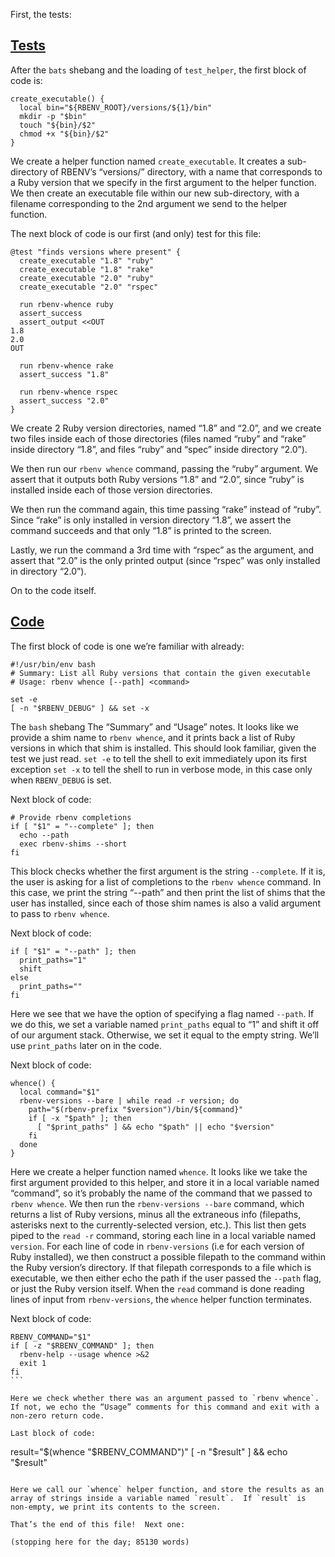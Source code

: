 First, the tests:

## [Tests](https://github.com/rbenv/rbenv/blob/c4395e58201966d9f90c12bd6b7342e389e7a4cb/test/whence.bats)

After the `bats` shebang and the loading of `test_helper`, the first block of code is:

```
create_executable() {
  local bin="${RBENV_ROOT}/versions/${1}/bin"
  mkdir -p "$bin"
  touch "${bin}/$2"
  chmod +x "${bin}/$2"
}
```

We create a helper function named `create_executable`.  It creates a sub-directory of RBENV’s “versions/” directory, with a name that corresponds to a Ruby version that we specify in the first argument to the helper function.  We then create an executable file within our new sub-directory, with a filename corresponding to the 2nd argument we send to the helper function.

The next block of code is our first (and only) test for this file:

```
@test "finds versions where present" {
  create_executable "1.8" "ruby"
  create_executable "1.8" "rake"
  create_executable "2.0" "ruby"
  create_executable "2.0" "rspec"

  run rbenv-whence ruby
  assert_success
  assert_output <<OUT
1.8
2.0
OUT

  run rbenv-whence rake
  assert_success "1.8"

  run rbenv-whence rspec
  assert_success "2.0"
}
```

We create 2 Ruby version directories, named “1.8” and “2.0”, and we create two files inside each of those directories (files named “ruby” and “rake” inside directory “1.8”, and files “ruby” and “spec” inside directory “2.0”).

We then run our `rbenv whence` command, passing the “ruby” argument.  We assert that it outputs both Ruby versions “1.8” and “2.0”, since “ruby” is installed inside each of those version directories.

We then run the command again, this time passing “rake” instead of “ruby”.  Since “rake” is only installed in version directory “1.8”, we assert the command succeeds and that only “1.8” is printed to the screen.

Lastly, we run the command a 3rd time with “rspec” as the argument, and assert that “2.0” is the only printed output (since “rspec” was only installed in directory “2.0”).

On to the code itself.

## [Code](https://github.com/rbenv/rbenv/blob/c4395e58201966d9f90c12bd6b7342e389e7a4cb/libexec/rbenv-whence)

The first block of code is one we’re familiar with already:

```
#!/usr/bin/env bash
# Summary: List all Ruby versions that contain the given executable
# Usage: rbenv whence [--path] <command>

set -e
[ -n "$RBENV_DEBUG" ] && set -x
```

The `bash` shebang
The “Summary” and “Usage” notes.  It looks like we provide a shim name to `rbenv whence`, and it prints back a list of Ruby versions in which that shim is installed.  This should look familiar, given the test we just read.
`set -e` to tell the shell to exit immediately upon its first exception
`set -x` to tell the shell to run in verbose mode, in this case only when `RBENV_DEBUG` is set.

Next block of code:

```
# Provide rbenv completions
if [ "$1" = "--complete" ]; then
  echo --path
  exec rbenv-shims --short
fi
```

This block checks whether the first argument is the string `--complete`.  If it is, the user is asking for a list of completions to the `rbenv whence` command.  In this case, we print the string “--path” and then print the list of shims that the user has installed, since each of those shim names is also a valid argument to pass to `rbenv whence`.

Next block of code:

```
if [ "$1" = "--path" ]; then
  print_paths="1"
  shift
else
  print_paths=""
fi
```

Here we see that we have the option of specifying a flag named `--path`.  If we do this, we set a variable named `print_paths` equal to “1” and shift it off of our argument stack.  Otherwise, we set it equal to the empty string.  We’ll use `print_paths` later on in the code.

Next block of code:

```
whence() {
  local command="$1"
  rbenv-versions --bare | while read -r version; do
    path="$(rbenv-prefix "$version")/bin/${command}"
    if [ -x "$path" ]; then
      [ "$print_paths" ] && echo "$path" || echo "$version"
    fi
  done
}
```

Here we create a helper function named `whence`.  It looks like we take the first argument provided to this helper, and store it in a local variable named “command”, so it’s probably the name of the command that we passed to `rbenv whence`.  We then run the `rbenv-versions --bare` command, which returns a list of Ruby versions, minus all the extraneous info (filepaths, asterisks next to the currently-selected version, etc.).  This list then gets piped to the `read -r` command, storing each line in a local variable named `version`.  For each line of code in `rbenv-versions` (i.e for each version of Ruby installed), we then construct a possible filepath to the command within the Ruby version’s directory.  If that filepath corresponds to a file which is executable, we then either echo the path if the user passed the `--path` flag, or just the Ruby version itself.  When the `read` command is done reading lines of input from `rbenv-versions`, the `whence` helper function terminates.

Next block of code:

```
RBENV_COMMAND="$1"
if [ -z "$RBENV_COMMAND" ]; then
  rbenv-help --usage whence >&2
  exit 1
fi
​​```

Here we check whether there was an argument passed to `rbenv whence`.  If not, we echo the “Usage” comments for this command and exit with a non-zero return code.

Last block of code:

```
result="$(whence "$RBENV_COMMAND")"
[ -n "$result" ] && echo "$result"
```

Here we call our `whence` helper function, and store the results as an array of strings inside a variable named `result`.  If `result` is non-empty, we print its contents to the screen.

That’s the end of this file!  Next one:

(stopping here for the day; 85130 words)
